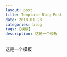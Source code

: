 ```yaml
---
layout: post
title: Template Blog Post
date: 2018-01-28
categories: blog
tags: [模板]
description: 这是一个模板
---
```


这是一个模板